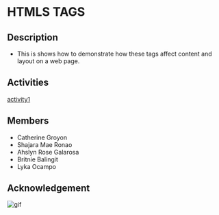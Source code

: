# HTMLS TAGS

## Description
- This is shows how to demonstrate how these tags affect content and layout on a web page.
## Activities
[activity1](https://github.com/Britniebalingit/LaboratoryActivity1/blob/main/index.html)
## Members
* Catherine Groyon
* Shajara Mae Ronao
* Ahslyn Rose Galarosa
* Britnie Balingit
* Lyka Ocampo
## Acknowledgement
![gif](https://gifdb.com/images/high/you-are-the-princess-animated-text-pink-tiara-rp4d1havt3s3uroi.webp)

